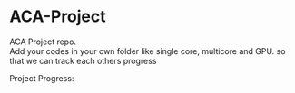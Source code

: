 # ACA-Project
ACA Project repo. \
Add your codes in your own folder like single core, multicore and GPU. 
so that we can track each others progress

Project Progress:
